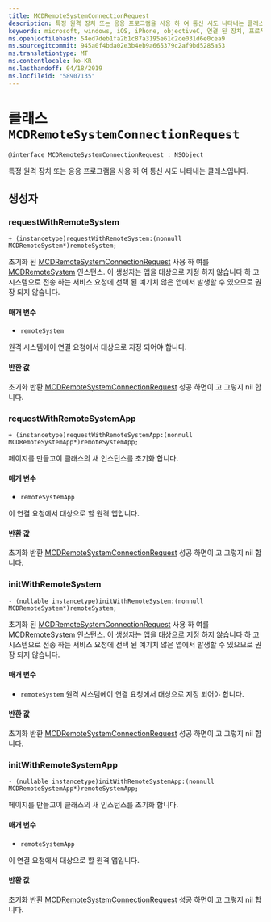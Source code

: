 ```yaml
---
title: MCDRemoteSystemConnectionRequest
description: 특정 원격 장치 또는 응용 프로그램을 사용 하 여 통신 시도 나타내는 클래스입니다.
keywords: microsoft, windows, iOS, iPhone, objectiveC, 연결 된 장치, 프로젝트 로마
ms.openlocfilehash: 54ed7deb1fa2b1c87a3195e61c2ce031d6e0cea9
ms.sourcegitcommit: 945a0f4bda02e3b4eb9a665379c2af9bd5285a53
ms.translationtype: MT
ms.contentlocale: ko-KR
ms.lasthandoff: 04/18/2019
ms.locfileid: "58907135"
---
```

# <a name="class-mcdremotesystemconnectionrequest"></a>클래스 `MCDRemoteSystemConnectionRequest` 

```
@interface MCDRemoteSystemConnectionRequest : NSObject
```  

특정 원격 장치 또는 응용 프로그램을 사용 하 여 통신 시도 나타내는 클래스입니다.

## <a name="constructors"></a>생성자

### <a name="requestwithremotesystem"></a>requestWithRemoteSystem
`+ (instancetype)requestWithRemoteSystem:(nonnull MCDRemoteSystem*)remoteSystem;`

초기화 된 [MCDRemoteSystemConnectionRequest](MCDRemoteSystemConnectionRequest.md) 사용 하 여를 [MCDRemoteSystem](../remotesystems/MCDRemoteSystem.md) 인스턴스. 이 생성자는 앱을 대상으로 지정 하지 않습니다 하 고 시스템으로 전송 하는 서비스 요청에 선택 된 예기치 않은 앱에서 발생할 수 있으므로 권장 되지 않습니다.

#### <a name="parameters"></a>매개 변수
* `remoteSystem` 

원격 시스템에이 연결 요청에서 대상으로 지정 되어야 합니다.

#### <a name="returns"></a>반환 값
초기화 반환 [MCDRemoteSystemConnectionRequest](MCDRemoteSystemConnectionRequest.md) 성공 하면이 고 그렇지 nil 합니다.

### <a name="requestwithremotesystemapp"></a>requestWithRemoteSystemApp
`+ (instancetype)requestWithRemoteSystemApp:(nonnull MCDRemoteSystemApp*)remoteSystemApp;`

페이지를 만들고이 클래스의 새 인스턴스를 초기화 합니다.

#### <a name="parameters"></a>매개 변수
* `remoteSystemApp` 

이 연결 요청에서 대상으로 할 원격 앱입니다.

#### <a name="returns"></a>반환 값
초기화 반환 [MCDRemoteSystemConnectionRequest](MCDRemoteSystemConnectionRequest.md) 성공 하면이 고 그렇지 nil 합니다.

### <a name="initwithremotesystem"></a>initWithRemoteSystem
`- (nullable instancetype)initWithRemoteSystem:(nonnull MCDRemoteSystem*)remoteSystem;`

초기화 된 [MCDRemoteSystemConnectionRequest](MCDRemoteSystemConnectionRequest.md) 사용 하 여를 [MCDRemoteSystem](../remotesystems/MCDRemoteSystem.md) 인스턴스. 이 생성자는 앱을 대상으로 지정 하지 않습니다 하 고 시스템으로 전송 하는 서비스 요청에 선택 된 예기치 않은 앱에서 발생할 수 있으므로 권장 되지 않습니다.

#### <a name="parameters"></a>매개 변수
* `remoteSystem` 원격 시스템에이 연결 요청에서 대상으로 지정 되어야 합니다.

#### <a name="returns"></a>반환 값
초기화 반환 [MCDRemoteSystemConnectionRequest](MCDRemoteSystemConnectionRequest.md) 성공 하면이 고 그렇지 nil 합니다.

### <a name="initwithremotesystemapp"></a>initWithRemoteSystemApp
`- (nullable instancetype)initWithRemoteSystemApp:(nonnull MCDRemoteSystemApp*)remoteSystemApp;`

페이지를 만들고이 클래스의 새 인스턴스를 초기화 합니다.

#### <a name="parameters"></a>매개 변수
* `remoteSystemApp` 

이 연결 요청에서 대상으로 할 원격 앱입니다.

#### <a name="returns"></a>반환 값
초기화 반환 [MCDRemoteSystemConnectionRequest](MCDRemoteSystemConnectionRequest.md) 성공 하면이 고 그렇지 nil 합니다.
